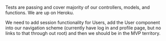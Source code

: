 Tests are passing and cover majority of our controllers, models, and functions. We are up on Heroku.

We need to add session functionality for Users, add the User component into our navigation scheme (currently have log in and profile page, but no links to that through out root) and then we should be in the MVP territory.